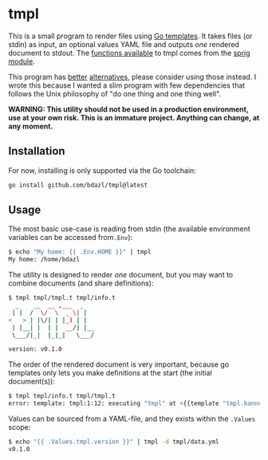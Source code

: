 # tmpl

This is a small program to render files using [Go templates](https://pkg.go.dev/text/template).
It takes files (or stdin) as input, an optional values YAML file and outputs *one* rendered
document to stdout. The [functions available](https://masterminds.github.io/sprig) to tmpl comes
from the [sprig module](https://github.com/Masterminds/sprig).

This program has [better](https://github.com/hairyhenderson/gomplate)
[alternatives](https://github.com/belitre/gotpl), please consider using those instead. I wrote
this because I wanted a slim program with few dependencies that follows the Unix philosophy of
"do one thing and one thing well".

**WARNING: This utility should not be used in a production environment, use at your own risk.
This is an immature project. Anything can change, at any moment.**

## Installation

For now, installing is only supported via the Go toolchain:

```bash
go install github.com/bdazl/tmpl@latest
```

## Usage

The most basic use-case is reading from stdin (the available environment variables can be
accessed from`.Env`):

```bash
$ echo "My home: {{ .Env.HOME }}" | tmpl
My home: /home/bdazl
```

The utility is designed to render *one* document, but you may want to combine documents (and
share definitions):

```bash
$ tmpl tmpl/tmpl.t tmpl/info.t
  _    __  __ ,___  _
 | |  /  \/  \  _ \| |
<   > | |\/| | |_) | |
 | |__| |  | |  __/| |__
 \___/|_|  |_|_|   \___/

version: v0.1.0
```

The order of the rendered document is very important, because go templates only lets you make
definitions at the start (the initial document(s)):

```bash
$ tmpl tmpl/info.t tmpl/tmpl.t
error: template: tmpl:1:12: executing "tmpl" at <{{template "tmpl.banner"}}>: template "tmpl.banner" not defined
```

Values can be sourced from a YAML-file, and they exists within the `.Values` scope:

```bash
$ echo "{{ .Values.tmpl.version }}" | tmpl -d tmpl/data.yml
v0.1.0
```
